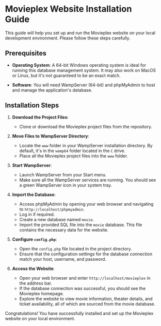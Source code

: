 # Movieplex Website Installation Guide

This guide will help you set up and run the Movieplex website on your local development environment. Please follow these steps carefully.

## Prerequisites

- **Operating System**: A 64-bit Windows operating system is ideal for running this database management system. It may also work on MacOS or Linux, but it's not guaranteed to be an exact match.

- **Software**: You will need WampServer (64-bit) and phpMyAdmin to host and manage the application's database.

## Installation Steps

1. **Download the Project Files**:
   - Clone or download the Movieplex project files from the repository.

2. **Move Files to WampServer Directory**:
   - Locate the `www` folder in your WampServer installation directory. By default, it's in the `wamp64` folder located in the `C` drive.
   - Place all the Movieplex project files into the `www` folder.

3. **Start WampServer**:
   - Launch WampServer from your Start menu.
   - Make sure all the WampServer services are running. You should see a green WampServer icon in your system tray.

4. **Import the Database**:
   - Access phpMyAdmin by opening your web browser and navigating to `http://localhost/phpmyadmin`.
   - Log in if required.
   - Create a new database named `movie`.
   - Import the provided SQL file into the `movie` database. This file contains the necessary data for the website.

5. **Configure `config.php`**:
   - Open the `config.php` file located in the project directory.
   - Ensure that the configuration settings for the database connection match your host, username, and password.

6. **Access the Website**:
   - Open your web browser and enter `http://localhost/movieplex` in the address bar.
   - If the database connection was successful, you should see the Movieplex homepage.
   - Explore the website to view movie information, theater details, and ticket availability, all of which are sourced from the movie database.

Congratulations! You have successfully installed and set up the Movieplex website on your local environment.
